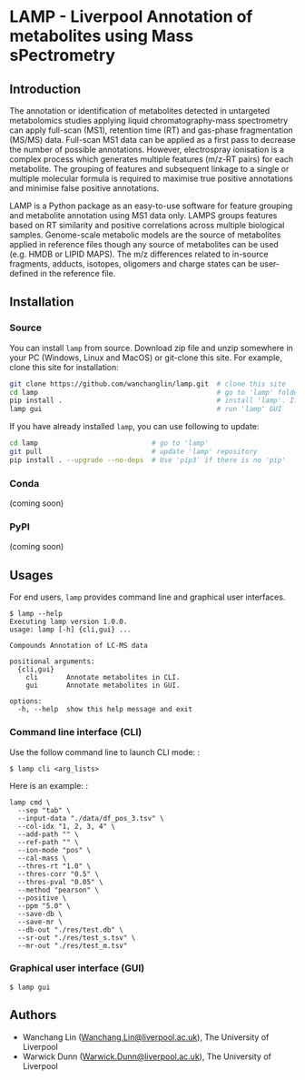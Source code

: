 # LAMP - Liverpool Annotation of metabolites using Mass sPectrometry

## Introduction

The annotation or identification of metabolites detected in untargeted
metabolomics studies applying liquid chromatography-mass spectrometry can
apply full-scan (MS1), retention time (RT) and gas-phase fragmentation
(MS/MS) data. Full-scan MS1 data can be applied as a first pass to decrease
the number of possible annotations. However, electrospray ionisation is a
complex process which generates multiple features (m/z-RT pairs) for each
metabolite. The grouping of features and subsequent linkage to a single or
multiple molecular formula is required to maximise true positive annotations
and minimise false positive annotations.

LAMP is a Python package as an easy-to-use software for feature grouping and
metabolite annotation using MS1 data only. LAMPS groups features based on RT
similarity and positive correlations across multiple biological samples.
Genome-scale metabolic models are the source of metabolites applied in
reference files though any source of metabolites can be used (e.g. HMDB or
LIPID MAPS). The m/z differences related to in-source fragments, adducts,
isotopes, oligomers and charge states can be user-defined in the reference
file.

## Installation

### Source

You can install `lamp` from source. Download zip file and unzip somewhere in
your PC (Windows, Linux and MacOS) or git-clone this site. For example,
clone this site for installation:

```bash
git clone https://github.com/wanchanglin/lamp.git  # clone this site
cd lamp                                            # go to 'lamp' folder
pip install .                                      # install 'lamp'. If no 'pip', try 'pip3'
lamp gui                                           # run 'lamp' GUI
```

If you have already installed `lamp`, you can use following to update:

```bash
cd lamp                            # go to 'lamp'
git pull                           # update 'lamp' repository
pip install . --upgrade --no-deps  # Use 'pip3' if there is no 'pip'
```

### Conda

(coming soon)

### PyPI

(coming soon)

## Usages

For end users, `lamp` provides command line and graphical user interfaces.

    $ lamp --help
    Executing lamp version 1.0.0.
    usage: lamp [-h] {cli,gui} ...

    Compounds Annotation of LC-MS data

    positional arguments:
      {cli,gui}
        cli       Annotate metabolites in CLI.
        gui       Annotate metabolites in GUI.

    options:
      -h, --help  show this help message and exit

### Command line interface (CLI)

Use the follow command line to launch CLI mode: :

    $ lamp cli <arg_lists>

Here is an example: :

    lamp cmd \
      --sep "tab" \
      --input-data "./data/df_pos_3.tsv" \
      --col-idx "1, 2, 3, 4" \
      --add-path "" \
      --ref-path "" \
      --ion-mode "pos" \
      --cal-mass \
      --thres-rt "1.0" \
      --thres-corr "0.5" \
      --thres-pval "0.05" \
      --method "pearson" \
      --positive \
      --ppm "5.0" \
      --save-db \
      --save-mr \
      --db-out "./res/test.db" \
      --sr-out "./res/test_s.tsv" \
      --mr-out "./res/test_m.tsv"

### Graphical user interface (GUI)

    $ lamp gui

## Authors

- Wanchang Lin (<Wanchang.Lin@liverpool.ac.uk>), The University of Liverpool
- Warwick Dunn (<Warwick.Dunn@liverpool.ac.uk>), The University of Liverpool
